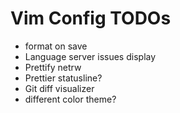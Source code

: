 # Vim Config TODOs

* format on save
* Language server issues display
* Prettify netrw
* Prettier statusline?
* Git diff visualizer
* different color theme? 

